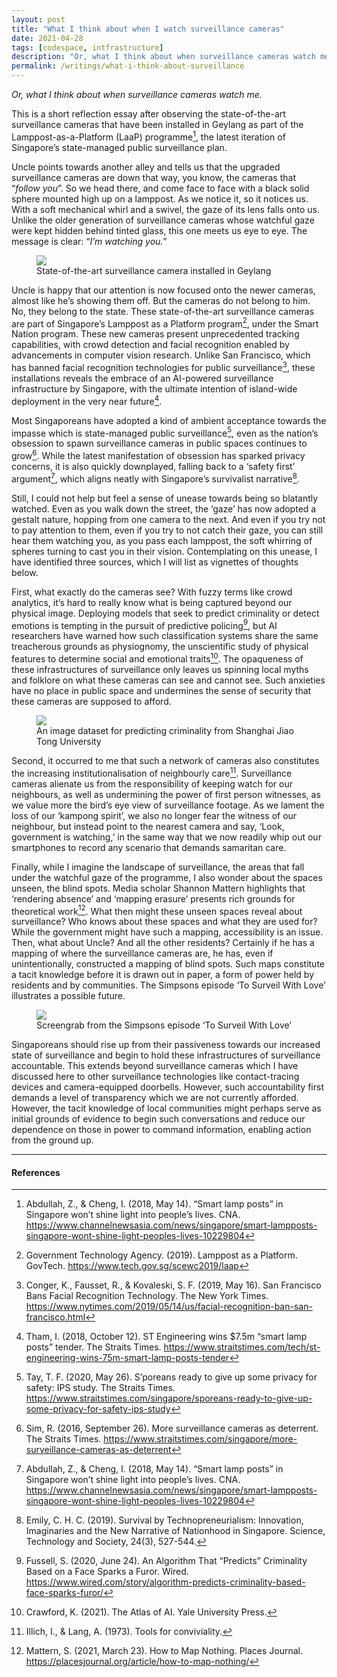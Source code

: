 ```yaml
---
layout: post
title: "What I think about when I watch surveillance cameras"
date: 2021-04-28
tags: [codespace, intfrastructure]
description: "Or, what I think about when surveillance cameras watch me."
permalink: /writings/what-i-think-about-surveillance
---
```


_Or, what I think about when surveillance cameras watch me._

This is a short reflection essay after observing the state-of-the-art surveillance cameras that have been installed in Geylang as part of the Lamppost-as-a-Platform (LaaP) programme[^Abdullah], the latest iteration of Singapore’s state-managed public surveillance plan.

Uncle points towards another alley and tells us that the upgraded surveillance cameras are down that way, you know, the cameras that “_follow you_”. So we head there, and come face to face with a black solid sphere mounted high up on a lamppost. As we notice it, so it notices us. With a soft mechanical whirl and a swivel, the gaze of its lens falls onto us. Unlike the older generation of surveillance cameras whose watchful gaze were kept hidden behind tinted glass, this one meets us eye to eye. The message is clear: “_I’m watching you._”

<figure>
    <img src="https://dispatchesfromthecity.files.wordpress.com/2021/04/img_0519-1.jpg?w=256"/>
    <figcaption>State-of-the-art surveillance camera installed in Geylang</figcaption>
</figure>

Uncle is happy that our attention is now focused onto the newer cameras, almost like he’s showing them off. But the cameras do not belong to him. No, they belong to the state. These state-of-the-art surveillance cameras are part of Singapore’s Lamppost as a Platform program[^GovTech], under the Smart Nation program. These new cameras present unprecedented tracking capabilities, with crowd detection and facial recognition enabled by advancements in computer vision research. Unlike San Francisco, which has banned facial recognition technologies for public surveillance[^Conger], these installations reveals the embrace of an AI-powered surveillance infrastructure by Singapore, with the ultimate intention of island-wide deployment in the very near future[^Tham].

Most Singaporeans have adopted a kind of ambient acceptance towards the impasse which is state-managed public surveillance[^Tay], even as the nation’s obsession to spawn surveillance cameras in public spaces continues to grow[^Sim]. While the latest manifestation of obsession has sparked privacy concerns, it is also quickly downplayed, falling back to a ‘safety first’ argument[^Abdullah], which aligns neatly with Singapore’s survivalist narrative[^Emily].

Still, I could not help but feel a sense of unease towards being so blatantly watched. Even as you walk down the street, the ‘gaze’ has now adopted a gestalt nature, hopping from one camera to the next. And even if you try not to pay attention to them, even if you try to not catch their gaze, you can still hear them watching you, as you pass each lamppost, the soft whirring of spheres turning to cast you in their vision. Contemplating on this unease, I have identified three sources, which I will list as vignettes of thoughts below.

First, what exactly do the cameras see? With fuzzy terms like crowd analytics, it’s hard to really know what is being captured beyond our physical image. Deploying models that seek to predict criminality or detect emotions is tempting in the pursuit of predictive policing[^Fussell], but AI researchers have warned how such classification systems share the same treacherous grounds as physiognomy, the unscientific study of physical features to determine social and emotional traits[^Crawford]. The opaqueness of these infrastructures of surveillance only leaves us spinning local myths and folklore on what these cameras can see and cannot see. Such anxieties have no place in public space and undermines the sense of security that these cameras are supposed to afford.

<figure>
    <img src="https://dispatchesfromthecity.files.wordpress.com/2021/04/img_0520.jpg?w=400"/>
    <figcaption>An image dataset for predicting criminality from Shanghai Jiao Tong University</figcaption>
</figure>

Second, it occurred to me that such a network of cameras also constitutes the increasing institutionalisation of neighbourly care[^Illich]. Surveillance cameras alienate us from the responsibility of keeping watch for our neighbours, as well as undermining the power of first person witnesses, as we value more the bird’s eye view of surveillance footage. As we lament the loss of our ‘kampong spirit’, we also no longer fear the witness of our neighbour, but instead point to the nearest camera and say, ‘Look, government is watching,’ in the same way that we now readily whip out our smartphones to record any scenario that demands samaritan care.

Finally, while I imagine the landscape of surveillance, the areas that fall under the watchful gaze of the programme, I also wonder about the spaces unseen, the blind spots. Media scholar Shannon Mattern highlights that ‘rendering absence’ and ‘mapping erasure’ presents rich grounds for theoretical work[^Mattern]. What then might these unseen spaces reveal about surveillance? Who knows about these spaces and what they are used for? While the government might have such a mapping, accessibility is an issue. Then, what about Uncle? And all the other residents? Certainly if he has a mapping of where the surveillance cameras are, he has, even if unintentionally, constructed a mapping of blind spots. Such maps constitute a tacit knowledge before it is drawn out in paper, a form of power held by residents and by communities. The Simpsons episode ‘To Surveil With Love’ illustrates a possible future.

<figure>
    <img src="https://dispatchesfromthecity.files.wordpress.com/2021/04/img_0521.jpg?w=400"/>
    <figcaption>Screengrab from the Simpsons episode ‘To Surveil With Love’</figcaption>
</figure>

Singaporeans should rise up from their passiveness towards our increased state of surveillance and begin to hold these infrastructures of surveillance accountable. This extends beyond surveillance cameras which I have discussed here to other surveillance technologies like contact-tracing devices and camera-equipped doorbells. However, such accountability first demands a level of transparency which we are not currently afforded. However, the tacit knowledge of local communities might perhaps serve as initial grounds of evidence to begin such conversations and reduce our dependence on those in power to command information, enabling action from the ground up.

---
#### References

[^Abdullah]: Abdullah, Z., & Cheng, I. (2018, May 14). “Smart lamp posts” in Singapore won’t shine light into people’s lives. CNA. <https://www.channelnewsasia.com/news/singapore/smart-lampposts-singapore-wont-shine-light-peoples-lives-10229804>

[^GovTech]: Government Technology Agency. (2019). Lamppost as a Platform. GovTech. <https://www.tech.gov.sg/scewc2019/laap>

[^Conger]: Conger, K., Fausset, R., & Kovaleski, S. F. (2019, May 16). San Francisco Bans Facial Recognition Technology. The New York Times. <https://www.nytimes.com/2019/05/14/us/facial-recognition-ban-san-francisco.html>

[^Tham]: Tham, I. (2018, October 12). ST Engineering wins $7.5m “smart lamp posts” tender. The Straits Times. <https://www.straitstimes.com/tech/st-engineering-wins-75m-smart-lamp-posts-tender>

[^Sim]: Sim, R. (2016, September 26). More surveillance cameras as deterrent. The Straits Times. <https://www.straitstimes.com/singapore/more-surveillance-cameras-as-deterrent>

[^Crawford]: Crawford, K. (2021). The Atlas of AI. Yale University Press.

[^Emily]: Emily, C. H. C. (2019). Survival by Technopreneurialism: Innovation, Imaginaries and the New Narrative of Nationhood in Singapore. Science, Technology and Society, 24(3), 527-544.

[^Fussell]: Fussell, S. (2020, June 24). An Algorithm That “Predicts” Criminality Based on a Face Sparks a Furor. Wired. <https://www.wired.com/story/algorithm-predicts-criminality-based-face-sparks-furor/>

[^Illich]: Illich, I., & Lang, A. (1973). Tools for conviviality.

[^Mattern]: Mattern, S. (2021, March 23). How to Map Nothing. Places Journal. <https://placesjournal.org/article/how-to-map-nothing/>

[^Tay]: Tay, T. F. (2020, May 26). S’poreans ready to give up some privacy for safety: IPS study. The Straits Times. <https://www.straitstimes.com/singapore/sporeans-ready-to-give-up-some-privacy-for-safety-ips-study>
